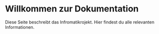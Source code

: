 # Willkommen zur Dokumentation
Diese Seite beschreibt das Infromatikrojekt. Hier findest du alle relevanten Informationen.
